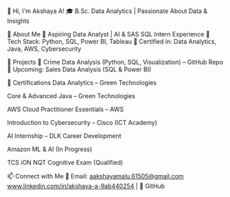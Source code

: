 👋 Hi, I'm Akshaya A!
🎓 B.Sc. Data Analytics | Passionate About Data & Insights

🚀 About Me
🔹 Aspiring Data Analyst | AI & SAS SQL Intern Experience
🔹 Tech Stack: Python, SQL, Power BI, Tableau
🔹 Certified in: Data Analytics, Java, AWS, Cybersecurity

📌 Projects
🔹 Crime Data Analysis (Python, SQL, Visualization) – GitHub Repo
🔹 Upcoming: Sales Data Analysis (SQL & Power BI)

📜 Certifications
Data Analytics – Green Technologies

Core & Advanced Java – Green Technologies

AWS Cloud Practitioner Essentials – AWS

Introduction to Cybersecurity – Cisco (ICT Academy)

AI Internship – DLK Career Development

Amazon ML & AI (In Progress)

TCS iON NQT Cognitive Exam (Qualified)

📫 Connect with Me
📧 Email: aakshayamalu.61505@gmail.com
www.linkedin.com/in/akshaya-a-9ab440254 | 🐙 GitHub
